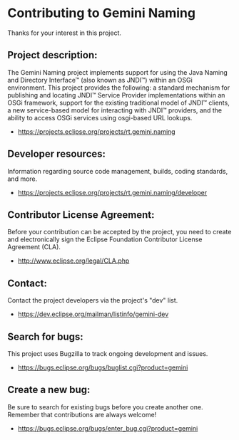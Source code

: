 Contributing to Gemini Naming
=============================

Thanks for your interest in this project.

Project description:
--------------------

The Gemini Naming project implements support for using the Java Naming and Directory Interface™ (also known as JNDI™) within an OSGi environment. This project provides the following: a standard mechanism for publishing and locating JNDI™ Service Provider implementations within an OSGi framework, support for the existing traditional model of JNDI™ clients, a new service-based model for interacting with JNDI™ providers, and the ability to access OSGi services using osgi-based URL lookups.

- https://projects.eclipse.org/projects/rt.gemini.naming

Developer resources:
--------------------

Information regarding source code management, builds, coding standards, and more.

- https://projects.eclipse.org/projects/rt.gemini.naming/developer

Contributor License Agreement:
------------------------------

Before your contribution can be accepted by the project, you need to create and electronically sign the Eclipse Foundation Contributor License Agreement (CLA).

- http://www.eclipse.org/legal/CLA.php

Contact:
--------

Contact the project developers via the project's "dev" list.

- https://dev.eclipse.org/mailman/listinfo/gemini-dev

Search for bugs:
----------------

This project uses Bugzilla to track ongoing development and issues.

- https://bugs.eclipse.org/bugs/buglist.cgi?product=gemini

Create a new bug:
-----------------

Be sure to search for existing bugs before you create another one. Remember that contributions are always welcome!

- https://bugs.eclipse.org/bugs/enter_bug.cgi?product=gemini